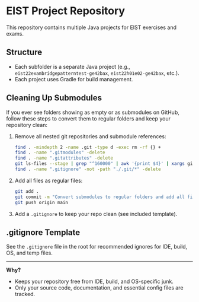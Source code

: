 # EIST Project Repository

This repository contains multiple Java projects for EIST exercises and exams.

## Structure
- Each subfolder is a separate Java project (e.g., `eist22exambridgepatterntest-ge42bax`, `eist22h01e02-ge42bax`, etc.).
- Each project uses Gradle for build management.

## Cleaning Up Submodules
If you ever see folders showing as empty or as submodules on GitHub, follow these steps to convert them to regular folders and keep your repository clean:

1. Remove all nested git repositories and submodule references:
    ```sh
    find . -mindepth 2 -name .git -type d -exec rm -rf {} +
    find . -name ".gitmodules" -delete
    find . -name ".gitattributes" -delete
    git ls-files --stage | grep "^160000" | awk '{print $4}' | xargs git rm --cached
    find . -name ".gitignore" -not -path "./.git/*" -delete
    ```
2. Add all files as regular files:
    ```sh
    git add .
    git commit -m "Convert submodules to regular folders and add all files"
    git push origin main
    ```
3. Add a `.gitignore` to keep your repo clean (see included template).

## .gitignore Template
See the `.gitignore` file in the root for recommended ignores for IDE, build, OS, and temp files.

---

**Why?**
- Keeps your repository free from IDE, build, and OS-specific junk.
- Only your source code, documentation, and essential config files are tracked.